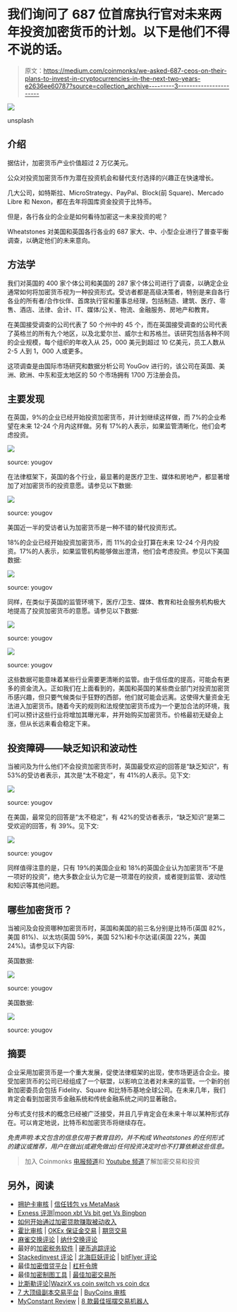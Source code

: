 # 我们询问了 687 位首席执行官对未来两年投资加密货币的计划。以下是他们不得不说的话。

> 原文：<https://medium.com/coinmonks/we-asked-687-ceos-on-their-plans-to-invest-in-cryptocurrencies-in-the-next-two-years-e2636ee60787?source=collection_archive---------3----------------------->

![](img/adf5960398ad724195b194ba17340f53.png)

unsplash

## 介绍

据估计，加密货币产业价值超过 2 万亿美元。

公众对投资加密货币作为潜在投资机会和替代支付选择的兴趣正在快速增长。

几大公司，如特斯拉、MicroStrategy、PayPal、Block(前 Square)、Mercado Libre 和 Nexon，都在去年将国库资金投资于比特币。

但是，各行各业的企业是如何看待加密这一未来投资的呢？

Wheatstones 对美国和英国各行各业的 687 家大、中、小型企业进行了普查平衡调查，以确定他们的未来意向。

## 方法学

我们对英国的 400 家个体公司和美国的 287 家个体公司进行了调查，以确定企业通常如何将加密货币视为一种投资形式。受访者都是高级决策者，特别是来自各行各业的所有者/合作伙伴、首席执行官和董事总经理，包括制造、建筑、医疗、零售、酒店、法律、会计、IT、媒体/公关、物流、金融服务、房地产和教育。

在美国接受调查的公司代表了 50 个州中的 45 个，而在英国接受调查的公司代表了英格兰的所有九个地区，以及北爱尔兰、威尔士和苏格兰。该研究包括各种不同的企业规模，每个组织的年收入从 25，000 美元到超过 10 亿美元，员工人数从 2-5 人到 1，000 人或更多。

这项调查是由国际市场研究和数据分析公司 YouGov 进行的，该公司在英国、美洲、欧洲、中东和亚太地区的 50 个市场拥有 1700 万注册会员。

## 主要发现

在英国，9%的企业已经开始投资加密货币，并计划继续这样做，而 7%的企业希望在未来 12-24 个月内这样做。另有 17%的人表示，如果监管清晰化，他们会考虑投资。

![](img/dd0e9c925babbe1b5fab6753d8286704.png)

source: yougov

在法律框架下，英国的各个行业，最显著的是医疗卫生、媒体和房地产，都显著增加了对加密货币的投资意愿。请参见以下数据:

![](img/00aa9fd97075a494f37142407f2abc31.png)

source: yougov

美国近一半的受访者认为加密货币是一种不错的替代投资形式。

18%的企业已经开始投资加密货币，而 11%的企业打算在未来 12-24 个月内投资。17%的人表示，如果监管机构能够做出澄清，他们会考虑投资。参见以下美国数据:

![](img/77acab29bed153876d8884c2b16a874b.png)

source: yougov

同样，在类似于英国的监管环境下，医疗/卫生、媒体、教育和社会服务机构极大地提高了投资加密货币的意愿。请参见以下数据:

![](img/5511944b0cb307db25d66d0f27402566.png)

source: yougov

![](img/f838a8e69fc3cb3785c4324878eccce2.png)

source: yougov

这些数据可能意味着某些行业需要更清晰的监管。由于信任度的提高，可能会有更多的资金流入。正如我们在上面看到的，美国和英国的某些商业部门对投资加密货币感兴趣，但只要气候类似于狂野的西部，他们就可能会远离。这使得大量资金无法进入加密货币。随着今天的规则和法规使加密货币成为一个更加合法的环境，我们可以预计这些行业将增加其曝光率，并开始购买加密货币。价格最初无疑会上涨，但从长远来看会稳定下来。

## 投资障碍——缺乏知识和波动性

当被问及为什么他们不会投资加密货币时，英国最受欢迎的回答是“缺乏知识”，有 53%的受访者表示，其次是“太不稳定”，有 41%的人表示。见下文:

![](img/59e2e84d2d7389ef5fdcb81a69c3a248.png)

source: yougov

在美国，最常见的回答是“太不稳定”，有 42%的受访者表示，“缺乏知识”是第二受欢迎的回答，有 39%。见下文:

![](img/5502a591c8ad9d09a41602a8962f9479.png)

source: yougov

同样值得注意的是，只有 19%的美国企业和 18%的英国企业认为加密货币“不是一项好的投资”，绝大多数企业认为它是一项潜在的投资，或者提到监管、波动性和知识等其他问题。

## 哪些加密货币？

当被问及会投资哪种加密货币时，英国和美国的前三名分别是比特币(英国 82%，美国 81%)、以太坊(英国 59%，美国 52%)和卡尔达诺(英国 22%，美国 24%)。请参见以下内容:

英国数据:

![](img/db660b2fd4b6a1c5003def235410505d.png)

source: yougov

美国数据:

![](img/25abd009d9c454916025c539aa0c5979.png)

source: yougov

## 摘要

企业采用加密货币是一个重大发展，促使法律框架的出现，使市场更适合企业。接受加密货币的公司已经组成了一个联盟，以影响立法者对未来的监管。一个新的创新加密委员会包括 Fidelity、Square 和比特币基地全球公司。在未来几年，我们肯定会看到加密货币金融系统和传统金融系统之间的显著融合。

分布式支付技术的概念已经被广泛接受，并且几乎肯定会在未来十年以某种形式存在。可以肯定地说，比特币和加密货币将继续存在。

*免责声明:本文包含的信息仅用于教育目的，并不构成 Wheatstones 的任何形式的建议或推荐，用户在做出(或避免做出)任何投资决定时也不打算依赖这些信息。*

> 加入 Coinmonks [电报频道](https://t.me/coincodecap)和 [Youtube 频道](https://www.youtube.com/c/coinmonks/videos)了解加密交易和投资

## 另外，阅读

*   [拥护卡审核](https://blog.coincodecap.com/uphold-card-review) | [信任钱包 vs MetaMask](https://blog.coincodecap.com/trust-wallet-vs-metamask)
*   [Exness 评测](https://blog.coincodecap.com/exness-review)|[moon xbt Vs bit get Vs Bingbon](https://blog.coincodecap.com/bingbon-vs-bitget-vs-moonxbt)
*   [如何开始通过加密贷款赚取被动收入](https://blog.coincodecap.com/passive-income-crypto-lending)
*   [霍比审核](https://blog.coincodecap.com/huobi-review) | [OKEx 保证金交易](https://blog.coincodecap.com/okex-margin-trading) | [期货交易](https://blog.coincodecap.com/futures-trading)
*   [麻雀交换评论](https://blog.coincodecap.com/sparrow-exchange-review) | [纳什交换评论](https://blog.coincodecap.com/nash-exchange-review)
*   最好的[加密税务软件](/coinmonks/best-crypto-tax-tool-for-my-money-72d4b430816b) | [硬币追踪评论](/coinmonks/cointracking-review-a-reliable-cryptocurrency-tax-software-5114e3eb5737)
*   [Stackedinvest 评论](https://blog.coincodecap.com/stackedinvest-review) | [北海巨妖评论](/coinmonks/kraken-review-6165fc1056ac) | [bitFlyer 评论](https://blog.coincodecap.com/bitflyer-review)
*   最佳[加密借贷平台](/coinmonks/top-5-crypto-lending-platforms-in-2020-that-you-need-to-know-a1b675cec3fa) | [杠杆令牌](/coinmonks/leveraged-token-3f5257808b22)
*   最佳[加密制图工具](/coinmonks/what-are-the-best-charting-platforms-for-cryptocurrency-trading-85aade584d80) | [最佳加密交易所](/coinmonks/crypto-exchange-dd2f9d6f3769)
*   [比斯勒评论](https://blog.coincodecap.com/bitsler-review)|[WazirX vs coin switch vs coin dcx](https://blog.coincodecap.com/wazirx-vs-coinswitch-vs-coindcx)
*   [7 大顶级副本交易平台](https://blog.coincodecap.com/copy-trading-platforms) | [BuyCoins 审核](https://blog.coincodecap.com/buycoins-review)
*   [MyConstant Review](https://blog.coincodecap.com/myconstant-review) | [8 款最佳摇摆交易机器人](https://blog.coincodecap.com/best-swing-trading-bots)